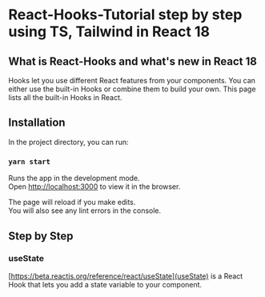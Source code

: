 # React-Hooks-Tutorial step by step using TS, Tailwind in React 18

## What is React-Hooks and what's new in React 18

Hooks let you use different React features from your components. You can either use the built-in Hooks or combine them to build your own. This page lists all the built-in Hooks in React.


## Installation

In the project directory, you can run:

### `yarn start`

Runs the app in the development mode.\
Open [http://localhost:3000](http://localhost:3000) to view it in the browser.

The page will reload if you make edits.\
You will also see any lint errors in the console.


## Step by Step

### useState

[https://beta.reactjs.org/reference/react/useState](useState) is a React Hook that lets you add a state variable to your component.